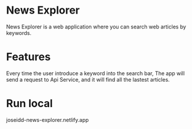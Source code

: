 # News Explorer

News Explorer is a web application where you can search web articles by keywords.

# Features

Every time the user introduce a keyword into the search bar, The app will send a request to Api Service, and it will find all the lastest articles.

# Run local

joseidd-news-explorer.netlify.app
